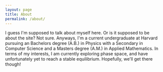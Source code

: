 ```yaml
---
layout: page
title: About
permalink: /about/
---
```


I guess I'm supposed to talk about myself here. Or is it supposed to be about the site? Not sure. Anyways, I'm a current undergraduate at Harvard pursuing an Bachelors degree (A.B.) in Physics with a Secondary in Computer Science and a Masters degree (A.M.) in Applied Mathematics. In terms of my interests, I am currently exploring phase space, and have unfortunately yet to reach a stable equilibrium. Hopefully, we'll get there though!

